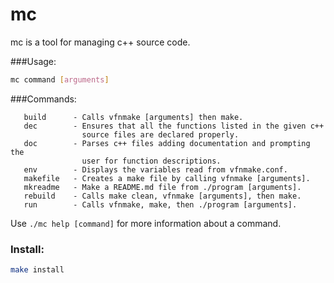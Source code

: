 # mc

mc is a tool for managing c++ source code.

###Usage:

```bash
mc command [arguments]
```

###Commands:

```text
   build      - Calls vfnmake [arguments] then make.
   dec        - Ensures that all the functions listed in the given c++
                source files are declared properly.
   doc        - Parses c++ files adding documentation and prompting the
                user for function descriptions.
   env        - Displays the variables read from vfnmake.conf.
   makefile   - Creates a make file by calling vfnmake [arguments].
   mkreadme   - Make a README.md file from ./program [arguments].
   rebuild    - Calls make clean, vfnmake [arguments], then make.
   run        - Calls vfnmake, make, then ./program [arguments].
```

Use `./mc help [command]` for more information about a command.

### Install:

```bash
make install
```
